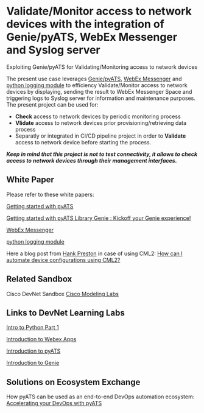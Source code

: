 Validate/Monitor access to network devices with the integration of Genie/pyATS, WebEx Messenger and Syslog server
=====================================
Exploiting Genie/pyATS for Validating/Monitoring access to network devices

The present use case leverages [Genie/pyATS](https://pubhub.devnetcloud.com/media/genie-docs/docs/cookbooks/index.html), [WebEx Messenger](https://pubhub.devnetcloud.com/media/genie-docs/docs/cookbooks/index.html) and [python logging module](https://docs.python.org/3/library/logging.html) to efficiency Validate/Monitor access to network devices by displaying, sending the result to WebEx Messenger Space and triggering logs to Syslog server for information and maintenance purposes. 
The present project can be used for:
  - __Check__ access to network devices by periodic monitoring process
  - __Vlidate__ access to network devices prior provisioning/retrieving data process 
  - Separatly or integrated in CI/CD pipeline project in order to __Validate__ access to network device before starting the process.

***Keep in mind that this project is not to test connectivity, it allows to check access to network devices through their management interfaces.***



## White Paper
Please refer to these white papers:

[Getting started with pyATS](https://developer.cisco.com/docs/pyats-getting-started/)

[Getting started with pyATS Library Genie : Kickoff your Genie experience!](https://pubhub.devnetcloud.com/media/genie-docs/docs/cookbooks/index.html)

[WebEx Messenger](https://www.webex.com/) 

[python logging module](https://docs.python.org/3/library/logging.html)

Here a blog post from [Hank Preston](https://blogs.cisco.com/author/hankpreston) in case of using CML2: [How can I automate device configurations using CML2?](https://blogs.cisco.com/developer/363-askhankcml2-01)


## Related Sandbox

Cisco DevNet Sandbox [Cisco Modeling Labs](https://devnetsandbox.cisco.com/RM/Diagram/Index/45100600-b413-4471-b28e-b014eb824555?diagramType=Topology)

## Links to DevNet Learning Labs

[Intro to Python Part 1](https://developer.cisco.com/learning/modules/programming-fundamentals/intro-python-part1/step/1)

[Introduction to Webex Apps](https://developer.cisco.com/learning/modules/business-messaging/collab-webex-apps/step/1)

[Introduction to pyATS](https://developer.cisco.com/learning/modules/pyats-genie/intro-to-pyats/step/1)

[Introduction to Genie](https://developer.cisco.com/learning/modules/pyats-genie/intro-to-genie/step/1)

## Solutions on Ecosystem Exchange
How pyATS can be used as an end-to-end DevOps automation ecosystem: [Accelerating your DevOps with pyATS](https://developer.cisco.com/pyats/)
